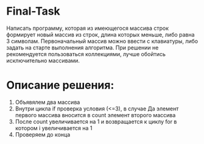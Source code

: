 # Final-Task
Написать программу, которая из имеющегося массива строк формирует новый массив из строк, длина которых меньше, либо равна 3 символам. 
Первоначальный массив можно ввести с клавиатуры, либо задать на старте выполнения алгоритма. При решении не рекомендуется пользоваться коллекциями, лучше обойтись исключительно массивами.
# Описание решения:
1. Объявялем два массива
2. Внутри цикла if проверка условия (<=3), в случае Да элемент первого массива вносится в count элемент второго массива
3. После count увеличивается на 1 и возвращается к циклу for в котором i увеличивается на 1
4. Проверяем до конца
